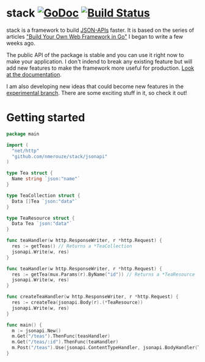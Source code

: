 # stack [![GoDoc](https://godoc.org/github.com/nmerouze/stack?status.png)](https://godoc.org/github.com/nmerouze/stack) [![Build Status](https://travis-ci.org/nmerouze/stack.svg?branch=master)](https://travis-ci.org/nmerouze/stack)


stack is a framework to build [JSON-APIs](http://jsonapi.org) faster. It is based on the series of articles ["Build Your Own Web Framework in Go"](http://nicolasmerouze.com/build-web-framework-golang/) I began to write a few weeks ago.

The public API of the package is stable and you can use it right now to make your application. I don't indend to break any existing feature but will add new features to make the framework more useful for production. [Look at the documentation](http://godoc.org/github.com/nmerouze/stack/jsonapi).

I am also developing new ideas that could become new features in the [experimental branch](https://github.com/nmerouze/stack/tree/experimental). There are some exciting stuff in it, so check it out!

# Getting started

``` go
package main

import (
  "net/http"
  "github.com/nmerouze/stack/jsonapi"
)

type Tea struct {
  Name string `json:"name"`
}

type TeaCollection struct {
  Data []Tea `json:"data"`  
}

type TeaResource struct {
  Data Tea `json:"data"`  
}

func teaHandler(w http.ResponseWriter, r *http.Request) {
  res := getTeas() // Returns a *TeaCollection
  jsonapi.Write(w, res)  
}

func teaHandler(w http.ResponseWriter, r *http.Request) {
  res := getTea(mux.Params(r).ByName("id")) // Returns a *TeaResource
  jsonapi.Write(w, res)  
}

func createTeaHandler(w http.ResponseWriter, r *http.Request) {
  res := createTea(jsonapi.Body(r).(*TeaResource))
  jsonapi.Write(w, res)
}

func main() {
  m := jsonapi.New()
  m.Get("/teas").ThenFunc(teasHandler)
  m.Get("/teas/:id").ThenFunc(teaHandler)
  m.Post("/teas").Use(jsonapi.ContentTypeHandler, jsonapi.BodyHandler(TeaResource{})).ThenFunc(createTeaHandler)
}
```